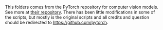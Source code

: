 This folders comes from the PyTorch repository for computer vision models.
See more at [their repository](https://github.com/pytorch/vision). There has been little modifications in some of the scripts, but mostly is the original scripts and all credits and question should be redirected to https://github.com/pytorch.



